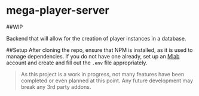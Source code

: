 # mega-player-server
##WIP

Backend that will allow for the creation of player instances in a database. 

##Setup
After cloning the repo, ensure that NPM is installed, as it is used to manage dependencies.
If you do not have one already, set up an [Mlab](https://mlab.com/) account and create and fill out the `.env` file appropriately.


>As this project is a work in progress, not many features have been completed or even planned at this point. Any future development may break any 3rd party addons. 

